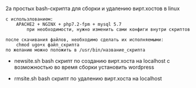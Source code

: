 2а простых bash-скрипта для сборки и удалению вирт.хостов в linux

    с использлованием: 
        APACHE2 + NGINX + php7.2-fpm + mysql 5.7 
            при необходимости, нужно изменить сами конфиги внутри скриптов
        
    после скачивания файлов, необходимо сделать их исполняемыми:
        chmod ugo+x файл_скрипта
    по желанию можно положить в /usr/bin/название_скрипта

- newsite.sh
    bash скрипт по созданию вирт.хоста на localhost с возможностью во время сборки установить wordpress

- rmsite.sh
    bash скрипт по удалению вирт.хоста на localhost
